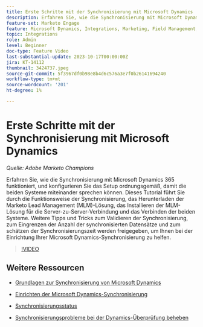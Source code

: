 ```yaml
---
title: Erste Schritte mit der Synchronisierung mit Microsoft Dynamics
description: Erfahren Sie, wie die Synchronisierung mit Microsoft Dynamics 365 funktioniert, und konfigurieren Sie das Setup ordnungsgemäß, damit die beiden Systeme miteinander sprechen können. Dieses Tutorial führt Sie durch die Funktionsweise der Synchronisierung, das Herunterladen der Marketo Lead Management (MLM)-Lösung, das Installieren der MLM-Lösung für die Server-zu-Server-Verbindung und das Verbinden der beiden Systeme.
feature-set: Marketo Engage
feature: Microsoft Dynamics, Integrations, Marketing, Field Management, Administration
topic: Integrations
role: Admin
level: Beginner
doc-type: Feature Video
last-substantial-update: 2023-10-17T00:00:00Z
jira: KT-14112
thumbnail: 3424737.jpeg
source-git-commit: 5f3967df0b98e8b4d6c576a3e7f0b26141694240
workflow-type: tm+mt
source-wordcount: '201'
ht-degree: 1%

---
```



# Erste Schritte mit der Synchronisierung mit Microsoft Dynamics

*Quelle: Adobe Marketo Champions*

Erfahren Sie, wie die Synchronisierung mit Microsoft Dynamics 365 funktioniert, und konfigurieren Sie das Setup ordnungsgemäß, damit die beiden Systeme miteinander sprechen können. Dieses Tutorial führt Sie durch die Funktionsweise der Synchronisierung, das Herunterladen der Marketo Lead Management (MLM)-Lösung, das Installieren der MLM-Lösung für die Server-zu-Server-Verbindung und das Verbinden der beiden Systeme. Weitere Tipps und Tricks zum Validieren der Synchronisierung, zum Eingrenzen der Anzahl der synchronisierten Datensätze und zum schätzen der Synchronisierungszeit werden freigegeben, um Ihnen bei der Einrichtung Ihrer Microsoft Dynamics-Synchronisierung zu helfen.

>[!VIDEO](https://video.tv.adobe.com/v/3424737/?learn=on)

## Weitere Ressourcen

* [Grundlagen zur Synchronisierung von Microsoft Dynamics](https://experienceleague.adobe.com/docs/marketo/using/product-docs/crm-sync/microsoft-dynamics/understanding-the-microsoft-dynamics-sync.html)

* [Einrichten der Microsoft Dynamics-Synchronisierung](https://experienceleague.adobe.com/docs/marketo/using/product-docs/crm-sync/microsoft-dynamics/sync-setup/download-the-marketo-lead-management-solution.html)

* [Synchronisierungsstatus](https://experienceleague.adobe.com/docs/marketo/using/product-docs/crm-sync/microsoft-dynamics/microsoft-dynamics-sync-details/sync-status.html)

* [Synchronisierungsprobleme bei der Dynamics-Überprüfung beheben](https://experienceleague.adobe.com/docs/marketo/using/product-docs/crm-sync/microsoft-dynamics/fix-dynamics-validation-sync-issues.html)
